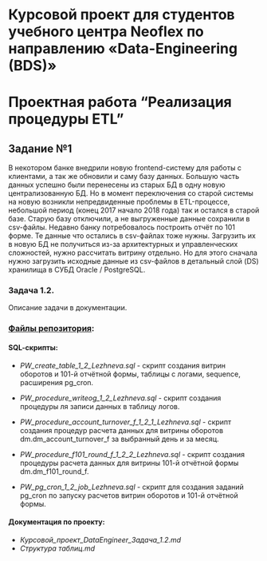 # Курсовой проект для студентов учебного центра Neoflex по направлению «Data-Engineering (BDS)»

# Проектная работа “Реализация процедуры ETL”

## Задание №1

В некотором банке внедрили новую frontend-систему для работы с клиентами, а так же обновили и саму базу данных. Большую часть данных успешно были перенесены из старых БД в одну новую централизованную БД.  Но в момент переключения со старой системы на новую возникли непредвиденные проблемы в ETL-процессе, небольшой период (конец 2017 начало 2018 года) так и остался в старой базе. Старую базу отключили, а не выгруженные данные сохранили в csv-файлы. Недавно банку потребовалось построить отчёт по 101 форме. Те данные что остались в csv-файлах тоже нужны. Загрузить их в новую БД не получиться из-за архитектурных и управленческих сложностей, нужно рассчитать витрину отдельно. Но для этого сначала нужно загрузить исходные данные из csv-файлов в детальный слой (DS) хранилища в СУБД Oracle / PostgreSQL.

### Задача 1.2.

Описание задачи в документации.

### <u>Файлы репозитория</u>:

#### SQL-cкрипты:

* _PW_create_table_1_2_Lezhneva.sql_ - скрипт создания витрин оборотов и 101-й отчётной формы, таблицы с логами, sequence, расширения pg_cron.

* _PW_procedure_writeog_1_2_Lezhneva.sql_ - скрипт создания процедуры ля записи данных в таблицу логов.

* _PW_procedure_account_turnover_f_1_2_1_Lezhneva.sql_ - скрипт создания процедур расчета данных для витрины оборотов dm.dm_account_turnover_f за выбранный день и за месяц.

* _PW_procedure_f101_round_f_1_2_2_Lezhneva.sql_ - скрипт создания процедуры расчета данных для витрины 101-й отчётной формы dm.dm_f101_round_f.

* _PW_pg_cron_1_2_job_Lezhneva.sql_ - скрипт для создания заданий pg_cron по запуску расчетов витрин оборотов и 101-й отчётной формы.


#### Документация по проекту:

* _Курсовой_проект_DataEngineer_Задача_1.2.md_
* _Структура таблиц.md_